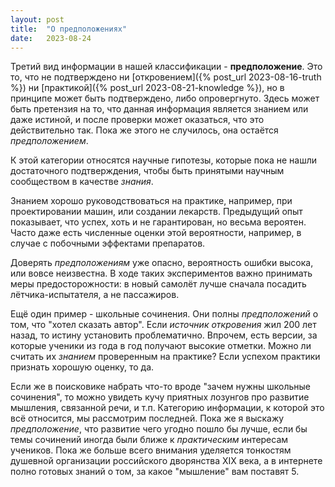 ```yaml
---
layout: post
title:  "О предположениях"
date:   2023-08-24
---
```


Третий вид информации в нашей классификации - **предположение**.
Это то, что не подтверждено ни [откровением]({% post_url 2023-08-16-truth %})
ни [практикой]({% post_url 2023-08-21-knowledge %}),
но в принципе может быть подтверждено, либо опровергнуто.
Здесь может быть претензия на то, что данная информация является знанием
или даже истиной, и после проверки может оказаться, что это действительно так.
Пока же этого не случилось, она остаётся *предположением*.

К этой категории относятся научные гипотезы, которые пока не нашли достаточного
подтверждения, чтобы быть принятыми научным сообществом в качестве *знания*.

Знанием хорошо руководствоваться на практике, например, при проектировании
машин, или создании лекарств.
Предыдущий опыт показывает, что успех,
хоть и не гарантирован, но весьма вероятен.
Часто даже есть численные оценки этой вероятности, например, в случае
с побочными эффектами препаратов.

Доверять *предположениям* уже опасно, вероятность ошибки высока,
или вовсе неизвестна.
В ходе таких экспериментов важно принимать меры предосторожности:
в новый самолёт лучше сначала посадить лётчика-испытателя, а не пассажиров.

Ещё один пример - школьные сочинения.
Они полны *предположений* о том, что "хотел сказать автор".
Если *источник откровения* жил 200 лет назад,
то истину установить проблематично.
Впрочем, есть версии, за которые ученики из года в год получают высокие отметки.
Можно ли считать их *знанием* проверенным на практике?
Если успехом практики признать хорошую оценку, то да.

Если же в поисковике набрать что-то вроде "зачем нужны школьные сочинения",
то можно увидеть кучу приятных лозунгов про развитие мышления, связанной речи,
и т.п.
Категорию информации, к которой это всё относится, мы рассмотрим последней.
Пока же я выскажу *предположение*, что развитие чего угодно пошло бы лучше,
если бы темы сочинений иногда были ближе к *практическим* интересам учеников.
Пока же больше всего внимания уделяется
тонкостям душевной организации российского дворянства XIX века,
а в интернете полно готовых знаний о том, за какое "мышление" вам поставят 5.
